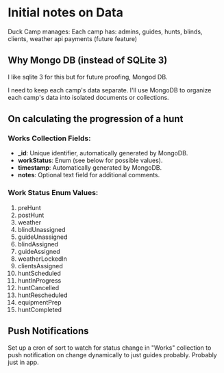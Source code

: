 # Initial notes on Data


Duck Camp manages: 
Each camp has: 
admins, 
guides, 
hunts, 
blinds, 
clients, 
weather api
payments (future feature)


## Why Mongo DB (instead of SQLite 3)
I like sqlite 3 for this but for future proofing, Mongod DB. 

I need to keep each camp's data separate. I'll use MongoDB to organize each camp's data into isolated documents or collections.

## On calculating the progression of a hunt 

### Works Collection Fields:
- **_id**: Unique identifier, automatically generated by MongoDB.
- **workStatus**: Enum (see below for possible values).
- **timestamp**: Automatically generated by MongoDB.
- **notes**: Optional text field for additional comments.

### Work Status Enum Values:
1. preHunt  
2. postHunt  
3. weather  
4. blindUnassigned  
5. guideUnassigned  
6. blindAssigned  
7. guideAssigned  
8. weatherLockedIn  
9. clientsAssigned  
10. huntScheduled  
11. huntInProgress  
12. huntCancelled  
13. huntRescheduled  
14. equipmentPrep  
15. huntCompleted

## Push Notifications 

Set up a cron of sort to watch for status change in "Works" collection to push notification on change dynamically to just guides probably. Probably just in app. 

